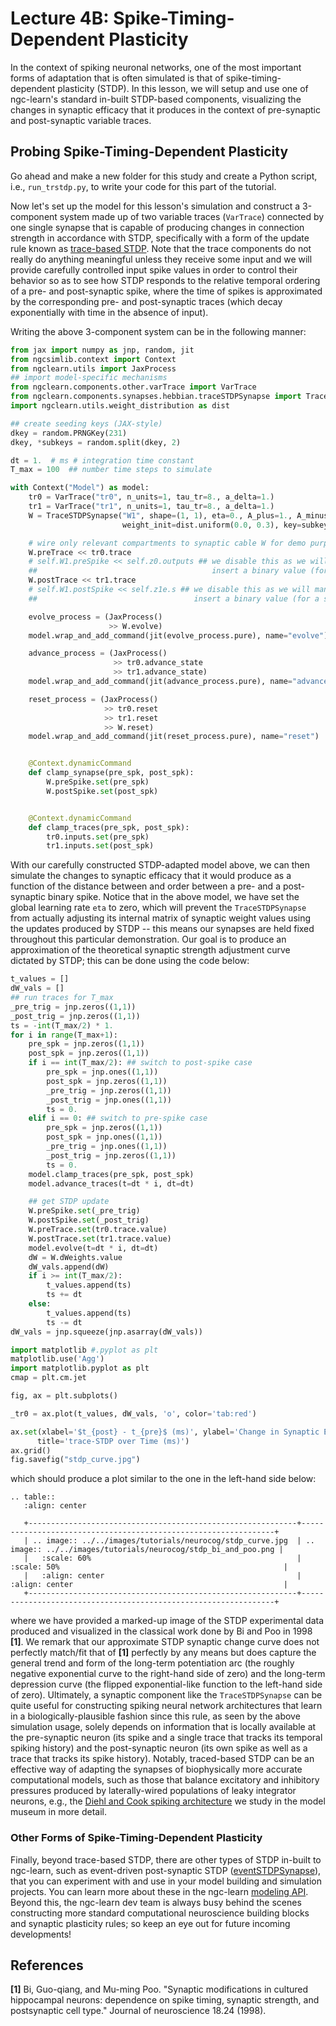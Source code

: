 # Lecture 4B: Spike-Timing-Dependent Plasticity

In the context of spiking neuronal networks, one of the most important forms
of adaptation that is often simulated is that of spike-timing-dependent
plasticity (STDP). In this lesson, we will setup and use one
of ngc-learn's standard in-built STDP-based components, visualizing the
changes in synaptic efficacy that it produces in the context of
pre-synaptic and post-synaptic variable traces.

## Probing Spike-Timing-Dependent Plasticity

Go ahead and make a new folder for this study and create a Python script,
i.e., `run_trstdp.py`, to write your code for this part of the tutorial.

Now let's set up the model for this lesson's simulation and construct a
3-component system made up of two variable traces (`VarTrace`) connected by
one single synapse that is capable of producing changes in connection strength
in accordance with STDP, specifically with a form of the update rule known 
as [trace-based STDP](ngclearn.components.synapses.hebbian.traceSTDPSynapse). 
Note that the trace components do not really do 
anything meaningful unless they receive some input and we will provide
carefully controlled input spike values in order to control their behavior
so as to see how STDP responds to the relative temporal ordering of a pre- and
post-synaptic spike, where the time of spikes is approximated by the
corresponding pre- and post-synaptic traces (which decay exponentially with time
in the absence of input).

Writing the above 3-component system can be in the following manner:

```python
from jax import numpy as jnp, random, jit
from ngcsimlib.context import Context
from ngclearn.utils import JaxProcess
## import model-specific mechanisms
from ngclearn.components.other.varTrace import VarTrace
from ngclearn.components.synapses.hebbian.traceSTDPSynapse import TraceSTDPSynapse
import ngclearn.utils.weight_distribution as dist

## create seeding keys (JAX-style)
dkey = random.PRNGKey(231)
dkey, *subkeys = random.split(dkey, 2)

dt = 1.  # ms # integration time constant
T_max = 100  ## number time steps to simulate

with Context("Model") as model:
    tr0 = VarTrace("tr0", n_units=1, tau_tr=8., a_delta=1.)
    tr1 = VarTrace("tr1", n_units=1, tau_tr=8., a_delta=1.)
    W = TraceSTDPSynapse("W1", shape=(1, 1), eta=0., A_plus=1., A_minus=0.8,
                         weight_init=dist.uniform(0.0, 0.3), key=subkeys[0])

    # wire only relevant compartments to synaptic cable W for demo purposes
    W.preTrace << tr0.trace
    # self.W1.preSpike << self.z0.outputs ## we disable this as we will manually
    ##                                       insert a binary value (for a spike)
    W.postTrace << tr1.trace
    # self.W1.postSpike << self.z1e.s ## we disable this as we will manually
    ##                                   insert a binary value (for a spike)

    evolve_process = (JaxProcess()
                      >> W.evolve)
    model.wrap_and_add_command(jit(evolve_process.pure), name="evolve")

    advance_process = (JaxProcess()
                       >> tr0.advance_state
                       >> tr1.advance_state)
    model.wrap_and_add_command(jit(advance_process.pure), name="advance_traces")

    reset_process = (JaxProcess()
                     >> tr0.reset
                     >> tr1.reset
                     >> W.reset)
    model.wrap_and_add_command(jit(reset_process.pure), name="reset")


    @Context.dynamicCommand
    def clamp_synapse(pre_spk, post_spk):
        W.preSpike.set(pre_spk)
        W.postSpike.set(post_spk)


    @Context.dynamicCommand
    def clamp_traces(pre_spk, post_spk):
        tr0.inputs.set(pre_spk)
        tr1.inputs.set(post_spk)
```

With our carefully constructed STDP-adapted model above, we can then simulate
the changes to synaptic efficacy that it would produce as a function of
the distance between and order between a pre- and a post-synaptic binary spike.
Notice that in the above model, we have set the global learning rate `eta` to
zero, which will prevent the `TraceSTDPSynapse` from actually adjusting
its internal matrix of synaptic weight values using the updates produced by
STDP -- this means our synapses are held fixed throughout this particular
demonstration. Our goal is to produce an approximation of the theoretical synaptic
strength adjustment curve dictated by STDP; this can be done using the
code below:

```python
t_values = []
dW_vals = []
## run traces for T_max
_pre_trig = jnp.zeros((1,1))
_post_trig = jnp.zeros((1,1))
ts = -int(T_max/2) * 1.
for i in range(T_max+1):
    pre_spk = jnp.zeros((1,1))
    post_spk = jnp.zeros((1,1))
    if i == int(T_max/2): ## switch to post-spike case
        pre_spk = jnp.ones((1,1))
        post_spk = jnp.zeros((1,1))
        _pre_trig = jnp.zeros((1,1))
        _post_trig = jnp.ones((1,1))
        ts = 0.
    elif i == 0: ## switch to pre-spike case
        pre_spk = jnp.zeros((1,1))
        post_spk = jnp.ones((1,1))
        _pre_trig = jnp.ones((1,1))
        _post_trig = jnp.zeros((1,1))
        ts = 0.
    model.clamp_traces(pre_spk, post_spk)
    model.advance_traces(t=dt * i, dt=dt)

    ## get STDP update
    W.preSpike.set(_pre_trig)
    W.postSpike.set(_post_trig)
    W.preTrace.set(tr0.trace.value)
    W.postTrace.set(tr1.trace.value)
    model.evolve(t=dt * i, dt=dt)
    dW = W.dWeights.value
    dW_vals.append(dW)
    if i >= int(T_max/2):
        t_values.append(ts)
        ts += dt
    else:
        t_values.append(ts)
        ts -= dt
dW_vals = jnp.squeeze(jnp.asarray(dW_vals))

import matplotlib #.pyplot as plt
matplotlib.use('Agg')
import matplotlib.pyplot as plt
cmap = plt.cm.jet

fig, ax = plt.subplots()

_tr0 = ax.plot(t_values, dW_vals, 'o', color='tab:red')

ax.set(xlabel='$t_{post} - t_{pre}$ (ms)', ylabel='Change in Synaptic Efficacy',
      title='trace-STDP over Time (ms)')
ax.grid()
fig.savefig("stdp_curve.jpg")
```

which should produce a plot similar to the one in the left-hand side below:

```{eval-rst}
.. table::
   :align: center

   +------------------------------------------------------------+----------------------------------------------------------------+
   | .. image:: ../../images/tutorials/neurocog/stdp_curve.jpg  | .. image:: ../../images/tutorials/neurocog/stdp_bi_and_poo.png |
   |   :scale: 60%                                              |   :scale: 50%                                                  |
   |   :align: center                                           |   :align: center                                               |
   +------------------------------------------------------------+----------------------------------------------------------------+
```

where we have provided a marked-up image of the STDP experimental data produced
and visualized in the classical work done by Bi and Poo in 1998 <b>[1]</b>.
We remark that our approximate STDP synaptic change curve does not perfectly
match/fit that of <b>[1]</b> perfectly by any means but does capture the
general trend and form of the long-term potentiation arc (the roughly
negative exponential curve to the right-hand side of zero) and the long-term
depression curve (the flipped exponential-like function to the left-hand
side of zero). Ultimately, a synaptic component like the `TraceSTDPSynapse`
can be quite useful for constructing spiking neural network architectures
that learn in a biologically-plausible fashion since this rule, as seen by the
above simulation usage, solely depends on information that is locally
available at the pre-synaptic neuron (its spike and a single trace that
tracks its temporal spiking history) and the post-synaptic neuron
(its own spike as well as a trace that tracks its spike history). Notably,
traced-based STDP can be an effective way of adapting the synapses of
biophysically more accurate computational models, such as those that balance
excitatory and inhibitory pressures produced by laterally-wired populations of
leaky integrator neurons, e.g., the
[Diehl and Cook spiking architecture](../../museum/snn_dc) we study in the model
museum in more detail. 

### Other Forms of Spike-Timing-Dependent Plasticity
Finally, beyond trace-based STDP, there are other types of STDP in-built to 
ngc-learn, such as event-driven post-synaptic STDP 
([eventSTDPSynapse](ngclearn.components.synapses.hebbian.eventSTDPSynapse)), that 
you can experiment with and use in your model building and simulation projects. 
You can learn more about these in the ngc-learn 
[modeling API](../../modeling/components.md). 
Beyond this, the ngc-learn dev team is always busy behind the scenes 
constructing more standard computational neuroscience building blocks and 
synaptic plasticity rules; so keep an eye out for future incoming developments!

## References

<b>[1]</b> Bi, Guo-qiang, and Mu-ming Poo. "Synaptic modifications in cultured
hippocampal neurons: dependence on spike timing, synaptic strength, and
postsynaptic cell type." Journal of neuroscience 18.24 (1998).

